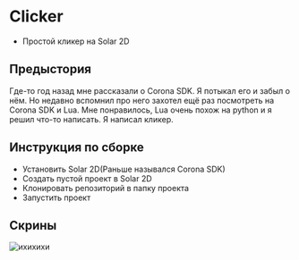 # Сlicker
 
- Простой кликер на Solar 2D

## Предыстория

Где-то год назад мне рассказали о Corona SDK. Я потыкал его и забыл о нём. Но недавно вспомнил про него захотел ещё раз посмотреть на Corona SDK и Lua. Мне понравилось, Lua очень похож на python и я решил что-то написать. Я написал кликер.

## Инструкция по сборке

- Установить Solar 2D(Раньше назывался Corona SDK)
- Создать пустой проект в Solar 2D
- Клонировать репозиторий в папку проекта
- Запустить проект

## Скрины

![ихихихи](https://cdn.discordapp.com/attachments/857353656122998824/868471283401252864/unknown.png)